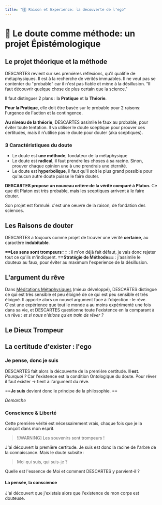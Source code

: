 ```yaml
---
title: "6️⃣ Raison et Experience: la découverte de l'ego"
---
```

# 🤨 Le doute comme méthode: un projet Épistémologique
## Le projet théorique et la méthode
DESCARTES revient sur ses premières réflexions, qu'il qualifie de métaphysiques.
Il est à la recherche de vérités immuables. Il ne veut pas se contenter du "probable"
car il n'est pas fiable et mène à la désillusion. "Il faut découvrir quelque chose de plus certain que la science."

Il faut distinguer 2 plans : la **Pratique** et la **Théorie**.

**Pour la Pratique**, elle doit être basée sur le probable pour 2 raisons: l'urgence de l'action et la contingence. 

**Au niveau de la théorie**, DESCARTES assimile le faux au probable, pour éviter toute tentation. Il va utiliser le doute sceptique pour
prouver ces certitudes, mais il n'utilise pas le doute pour douter (aka sceptiques). 

### 3 Caractéristiques du doute

- Le doute est **une méthode**, fondateur de la métaphysique
- Le doute est **radical**, il faut prendre les choses à sa racine. Sinon, prouver chaque opinion une à une prendrais une éternité.
- Le doute est **hyperbolique**, il faut qu'il soit le plus grand possible pour qu'aucun autre doute puisse le faire douter.

**DESCARTES propose un nouveau critère de la vérité comparé à Platon.**
Ce que dit Platon est très probable, mais les sceptiques arrivent à le faire douter.

Son projet est formulé: c'est une oeuvre de la raison, de fondation des sciences.

## Les Raisons de douter
DESCARTES a toujours comme projet de trouver une vérité **certaine**, au caractère **indubitable**.

**==Les sens sont trompeurs==** : il m'on déjà fait défaut, je vais donc rejeter tout ce qu'ils m'indiquent.
**==Stratégie de Méthode==** : j'assimile le douteux au faux, pour éviter au maximum l'experience de la désillusion.
## L'argument du rêve
Dans [Méditations Métaphysiques]() (mieux développé), DESCARTES distingue ce qui est très sensible et peu éloigné de ce qui est peu sensible et très éloigné. Il apporte alors un nouvel argument face à l'objection : le rêve. C'est une expérience que tout le monde a au moins expérimenté une fois dans sa vie, et DESCARTES questionne toute l'existence en la comparant à un rêve : *et si nous n'étions qu'en train de rêver ?*
## Le Dieux Trompeur
## La certitude d'exister : l'ego
### Je pense, **donc je suis**
DESCARTES fait alors la découverte de la première certitude. **Il est**. *Pourquoi ?* Car l'existence est la condition Ontologique du doute. Pour rêver il faut exister -> tient à l'argument du rêve.

==**Je suis** devient donc le principe de la philosophie. ==

$Demarche$
### Conscience & Liberté
Cette première vérité est nécessairement vrais, chaque fois que je la conçoit dans mon esprit. 

> ![WARNING] Les souvenirs sont trompeurs ! 

J'ai découvert la première certitude. Je suis est donc la racine de l'arbre de la connaissance. Mais le doute subsite :

> Moi qui suis, qui suis-je ?

Quelle est l'essence de Moi et comment DESCARTES y parvient-il ?

#### La pensée, la conscience
J'ai découvert que j'existais alors que l'existence de mon corps est douteuse.